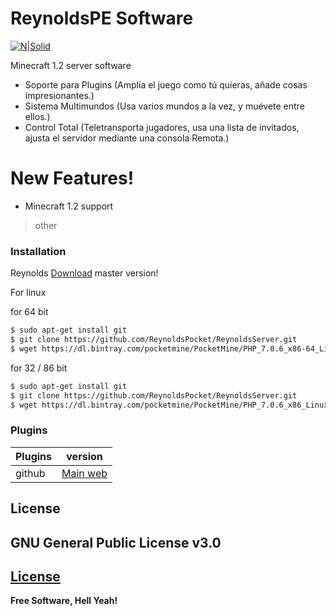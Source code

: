 # ReynoldsPE Software

[![N|Solid](http://hd.wallpaperswide.com/thumbs/purple_sunset-t2.jpg)](https://nodesource.com/products/nsolid)

Minecraft 1.2 server software

  - Soporte para Plugins (Amplía el juego como tú quieras, añade cosas impresionantes.)
  - Sistema Multimundos (Usa varios mundos a la vez, y muévete entre ellos.)
  - Control Total (Teletransporta jugadores, usa una lista de invitados, ajusta el servidor mediante una consola Remota.)

# New Features!

  - Minecraft 1.2 support

> other

### Installation

Reynolds [Download](https://github.com/ReynoldsPocket/ReynoldsServer/archive/master.zip) master version!

For linux

for 64 bit
```sh
$ sudo apt-get install git
$ git clone https://github.com/ReynoldsPocket/ReynoldsServer.git
$ wget https://dl.bintray.com/pocketmine/PocketMine/PHP_7.0.6_x86-64_Linux.tar.gz
```

for 32 / 86 bit
```sh
$ sudo apt-get install git
$ git clone https://github.com/ReynoldsPocket/ReynoldsServer.git
$ wget https://dl.bintray.com/pocketmine/PocketMine/PHP_7.0.6_x86_Linux.tar.gz
```

### Plugins

| Plugins | version |
| ------ | ------ |
| github | [Main web](https://github.com/ReynoldsPocket) |


License
----
GNU General Public License v3.0
----
[License](https://github.com/ReynoldsPocket/ReynoldsServer/blob/master/LICENSE)
----
**Free Software, Hell Yeah!**

[//]: # (These are reference links used in the body of this note and get stripped out when the markdown processor does its job. There is no need to format nicely because it shouldn't be seen. Thanks SO - http://stackoverflow.com/questions/4823468/store-comments-in-markdown-syntax)


   [dill]: <https://github.com/joemccann/dillinger>
   [git-repo-url]: <https://github.com/joemccann/dillinger.git>
   [john gruber]: <http://daringfireball.net>
   [df1]: <http://daringfireball.net/projects/markdown/>
   [markdown-it]: <https://github.com/markdown-it/markdown-it>
   [Ace Editor]: <http://ace.ajax.org>
   [node.js]: <http://nodejs.org>
   [Twitter Bootstrap]: <http://twitter.github.com/bootstrap/>
   [jQuery]: <http://jquery.com>
   [@tjholowaychuk]: <http://twitter.com/tjholowaychuk>
   [express]: <http://expressjs.com>
   [AngularJS]: <http://angularjs.org>
   [Gulp]: <http://gulpjs.com>

   [PlDb]: <https://github.com/joemccann/dillinger/tree/master/plugins/dropbox/README.md>
   [PlGh]: <https://github.com/joemccann/dillinger/tree/master/plugins/github/README.md>
   [PlGd]: <https://github.com/joemccann/dillinger/tree/master/plugins/googledrive/README.md>
   [PlOd]: <https://github.com/joemccann/dillinger/tree/master/plugins/onedrive/README.md>
   [PlMe]: <https://github.com/joemccann/dillinger/tree/master/plugins/medium/README.md>
   [PlGa]: <https://github.com/RahulHP/dillinger/blob/master/plugins/googleanalytics/README.md>
